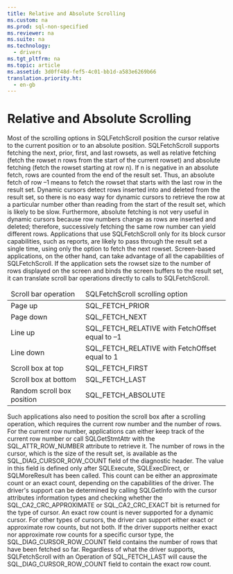 ```yaml
---
title: Relative and Absolute Scrolling
ms.custom: na
ms.prod: sql-non-specified
ms.reviewer: na
ms.suite: na
ms.technology: 
  - drivers
ms.tgt_pltfrm: na
ms.topic: article
ms.assetid: 3d0ff48d-fef5-4c01-bb1d-a583e6269b66
translation.priority.ht: 
  - en-gb
---
```

# Relative and Absolute Scrolling
<?xml version="1.0" encoding="utf-8"?>
<developerConceptualDocument xmlns="http://ddue.schemas.microsoft.com/authoring/2003/5" xmlns:xlink="http://www.w3.org/1999/xlink" xmlns:xsi="http://www.w3.org/2001/XMLSchema-instance" xsi:schemaLocation="http://ddue.schemas.microsoft.com/authoring/2003/5 http://dduestorage.blob.core.windows.net/ddueschema/developer.xsd">
  <introduction>
    <para>Most of the scrolling options in <legacyBold>SQLFetchScroll</legacyBold> position the cursor relative to the current position or to an absolute position. <legacyBold>SQLFetchScroll</legacyBold> supports fetching the next, prior, first, and last rowsets, as well as relative fetching (fetch the rowset <legacyItalic>n</legacyItalic> rows from the start of the current rowset) and absolute fetching (fetch the rowset starting at row <legacyItalic>n</legacyItalic>). If <legacyItalic>n</legacyItalic> is negative in an absolute fetch, rows are counted from the end of the result set. Thus, an absolute fetch of row –1 means to fetch the rowset that starts with the last row in the result set.</para>
    <para>Dynamic cursors detect rows inserted into and deleted from the result set, so there is no easy way for dynamic cursors to retrieve the row at a particular number other than reading from the start of the result set, which is likely to be slow. Furthermore, absolute fetching is not very useful in dynamic cursors because row numbers change as rows are inserted and deleted; therefore, successively fetching the same row number can yield different rows.</para>
    <para>Applications that use <legacyBold>SQLFetchScroll</legacyBold> only for its block cursor capabilities, such as reports, are likely to pass through the result set a single time, using only the option to fetch the next rowset. Screen-based applications, on the other hand, can take advantage of all the capabilities of <legacyBold>SQLFetchScroll</legacyBold>. If the application sets the rowset size to the number of rows displayed on the screen and binds the screen buffers to the result set, it can translate scroll bar operations directly to calls to <legacyBold>SQLFetchScroll</legacyBold>.</para>
    <table xmlns:caps="http://schemas.microsoft.com/build/caps/2013/11">
      <thead>
        <tr>
          <TD>
            <para>Scroll bar operation</para>
          </TD>
          <TD>
            <para>SQLFetchScroll scrolling option</para>
          </TD>
        </tr>
      </thead>
      <tbody>
        <tr>
          <TD>
            <para>Page up</para>
          </TD>
          <TD>
            <para>SQL_FETCH_PRIOR</para>
          </TD>
        </tr>
        <tr>
          <TD>
            <para>Page down</para>
          </TD>
          <TD>
            <para>SQL_FETCH_NEXT</para>
          </TD>
        </tr>
        <tr>
          <TD>
            <para>Line up</para>
          </TD>
          <TD>
            <para>SQL_FETCH_RELATIVE with <legacyItalic>FetchOffset</legacyItalic> equal to –1</para>
          </TD>
        </tr>
        <tr>
          <TD>
            <para>Line down</para>
          </TD>
          <TD>
            <para>SQL_FETCH_RELATIVE with <legacyItalic>FetchOffset</legacyItalic> equal to 1</para>
          </TD>
        </tr>
        <tr>
          <TD>
            <para>Scroll box at top</para>
          </TD>
          <TD>
            <para>SQL_FETCH_FIRST</para>
          </TD>
        </tr>
        <tr>
          <TD>
            <para>Scroll box at bottom</para>
          </TD>
          <TD>
            <para>SQL_FETCH_LAST</para>
          </TD>
        </tr>
        <tr>
          <TD>
            <para>Random scroll box position</para>
          </TD>
          <TD>
            <para>SQL_FETCH_ABSOLUTE</para>
          </TD>
        </tr>
      </tbody>
    </table>
    <para>Such applications also need to position the scroll box after a scrolling operation, which requires the current row number and the number of rows. For the current row number, applications can either keep track of the current row number or call <legacyBold>SQLGetStmtAttr</legacyBold> with the SQL_ATTR_ROW_NUMBER attribute to retrieve it.</para>
    <para>The number of rows in the cursor, which is the size of the result set, is available as the SQL_DIAG_CURSOR_ROW_COUNT field of the diagnostic header. The value in this field is defined only after <legacyBold>SQLExecute</legacyBold>, <legacyBold>SQLExecDirect</legacyBold>, or <legacyBold>SQLMoreResult</legacyBold> has been called. This count can be either an approximate count or an exact count, depending on the capabilities of the driver. The driver's support can be determined by calling <legacyBold>SQLGetInfo</legacyBold> with the cursor attributes information types and checking whether the SQL_CA2_CRC_APPROXIMATE or SQL_CA2_CRC_EXACT bit is returned for the type of cursor.</para>
    <para>An exact row count is never supported for a dynamic cursor. For other types of cursors, the driver can support either exact or approximate row counts, but not both. If the driver supports neither exact nor approximate row counts for a specific cursor type, the SQL_DIAG_CURSOR_ROW_COUNT field contains the number of rows that have been fetched so far. Regardless of what the driver supports, <legacyBold>SQLFetchScroll</legacyBold> with an <legacyItalic>Operation</legacyItalic> of SQL_FETCH_LAST will cause the SQL_DIAG_CURSOR_ROW_COUNT field to contain the exact row count.</para>
  </introduction>
  <relatedTopics />
</developerConceptualDocument>